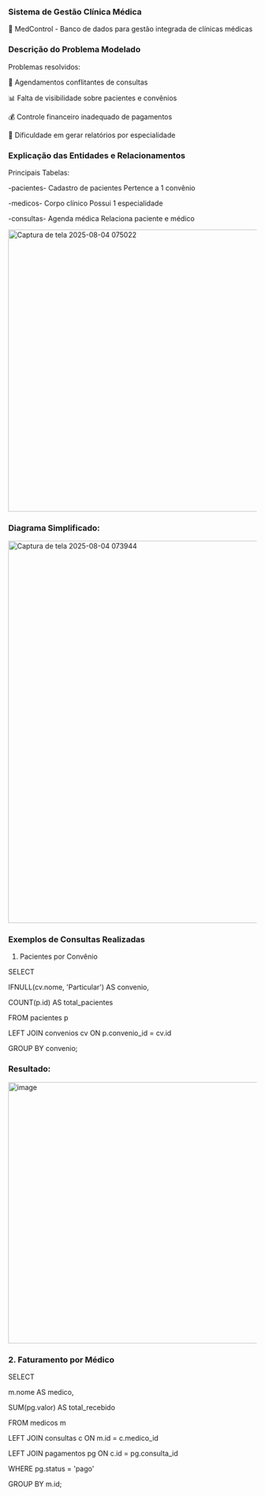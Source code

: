 ### Sistema de Gestão Clínica Médica

🏥 MedControl - Banco de dados para gestão integrada de clínicas médicas

### Descrição do Problema Modelado
Problemas resolvidos:

📅 Agendamentos conflitantes de consultas

📊 Falta de visibilidade sobre pacientes e convênios

💰 Controle financeiro inadequado de pagamentos

🏥 Dificuldade em gerar relatórios por especialidade

### Explicação das Entidades e Relacionamentos
Principais Tabelas:

-pacientes-	Cadastro de pacientes	Pertence a 1 convênio

-medicos-	Corpo clínico	Possui 1 especialidade

-consultas-	Agenda médica	Relaciona paciente e médico

<img width="766" height="571" alt="Captura de tela 2025-08-04 075022" src="https://github.com/user-attachments/assets/6cb21403-cc80-460f-ac6e-1cb21281e5c5" />

### Diagrama Simplificado:

<img width="854" height="774" alt="Captura de tela 2025-08-04 073944" src="https://github.com/user-attachments/assets/04ddb1d4-9b42-4c3c-b3a5-7508bfc29e99" />

### Exemplos de Consultas Realizadas
1. Pacientes por Convênio

SELECT 

 IFNULL(cv.nome, 'Particular') AS convenio,

COUNT(p.id) AS total_pacientes
    
FROM pacientes p

LEFT JOIN convenios cv ON p.convenio_id = cv.id

GROUP BY convenio;

### Resultado:
<img width="554" height="529" alt="image" src="https://github.com/user-attachments/assets/b48400ed-1ff2-4e50-a175-abcee6efd6a4" />

### 2. Faturamento por Médico

SELECT 

 m.nome AS medico,
 
SUM(pg.valor) AS total_recebido
    
FROM medicos m

LEFT JOIN consultas c ON m.id = c.medico_id

LEFT JOIN pagamentos pg ON c.id = pg.consulta_id

WHERE pg.status = 'pago'

GROUP BY m.id;


